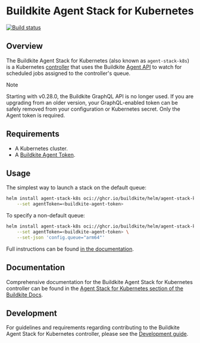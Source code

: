 # Buildkite Agent Stack for Kubernetes

[![Build status](https://badge.buildkite.com/d58c90abfe8b48f8d8750dac8e911fc0b6afe026631b4dc97c.svg?branch=main)](https://buildkite.com/buildkite-kubernetes-stack/kubernetes-agent-stack)

## Overview

The Buildkite Agent Stack for Kubernetes (also known as `agent-stack-k8s`) is a Kubernetes [controller](https://kubernetes.io/docs/concepts/architecture/controller/) that uses the Buildkite [Agent API](https://buildkite.com/docs/apis/agent-api) to watch for scheduled jobs assigned to the controller's queue.

> [!NOTE]
> Starting with v0.28.0, the Buildkite GraphQL API is no longer used. If you are upgrading from an older version, your GraphQL-enabled token can be safely removed from your configuration or Kubernetes secret. Only the Agent token is required.

## Requirements

- A Kubernetes cluster.
- A [Buildkite Agent Token](https://buildkite.com/organizations/~/clusters/~/tokens).

## Usage

The simplest way to launch a stack on the default queue:

```sh
helm install agent-stack-k8s oci://ghcr.io/buildkite/helm/agent-stack-k8s \
    --set agentToken=<buildkite-agent-token>
```

To specify a non-default queue:

```sh
helm install agent-stack-k8s oci://ghcr.io/buildkite/helm/agent-stack-k8s \
    --set agentToken=<buildkite-agent-token> \
    --set-json 'config.queue="arm64"'
```

Full instructions can be found [in the documentation](https://buildkite.com/docs/agent/v3/agent-stack-k8s/installation).

## Documentation

Comprehensive documentation for the Buildkite Agent Stack for Kubernetes controller can be found in the [Agent Stack for Kubernetes section of the Buildkite Docs](https://buildkite.com/docs/agent/v3/agent-stack-k8s).

## Development

For guidelines and requirements regarding contributing to the Buildkite Agent Stack for Kubernetes controller, please see the [Development guide](DEVELOPMENT.md).

